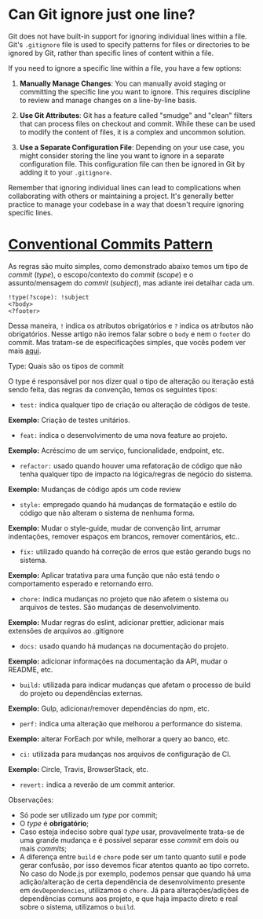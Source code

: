 # Can Git ignore just one line?

Git does not have built-in support for ignoring individual lines within a file.
Git's `.gitignore` file is used to specify patterns for files or directories to
be ignored by Git, rather than specific lines of content within a file.

If you need to ignore a specific line within a file, you have a few options:

1. **Manually Manage Changes**: You can manually avoid staging or committing
the specific line you want to ignore. This requires discipline to review and
manage changes on a line-by-line basis.

2. **Use Git Attributes**: Git has a feature called "smudge" and "clean"
filters that can process files on checkout and commit. While these can be used
to modify the content of files, it is a complex and uncommon solution.

3. **Use a Separate Configuration File**: Depending on your use case, you might
consider storing the line you want to ignore in a separate configuration file.
This configuration file can then be ignored in Git by adding it to your
`.gitignore`.

Remember that ignoring individual lines can lead to complications when
collaborating with others or maintaining a project. It's generally better
practice to manage your codebase in a way that doesn't require ignoring
specific lines.

# [Conventional Commits Pattern](https://medium.com/linkapi-solutions/conventional-commits-pattern-3778d1a1e657)

As regras são muito simples, como demonstrado abaixo temos um tipo de *commit*
(*type*), o escopo/contexto do *commit* (*scope*) e o assunto/mensagem do
*commit* (*subject*), mas adiante irei detalhar cada um.

```
!type(?scope): !subject
<?body>
<?footer>
```

Dessa maneira, `!` indica os atributos obrigatórios e `?` indica os atributos
não obrigatórios. Nesse artigo não iremos falar sobre o `body` e nem o `footer`
do commit. Mas tratam-se de especificações simples, que vocês podem ver mais
[aqui](https://www.conventionalcommits.org/pt-br/v1.0.0-beta.4/#especifica%C3%A7%C3%A3o).

Type: Quais são os tipos de commit

O type é responsável por nos dizer qual o tipo de alteração ou iteração está
sendo feita, das regras da convenção, temos os seguintes tipos:

- `test:` indica qualquer tipo de criação ou alteração de códigos de teste.

**Exemplo:** Criação de testes unitários.

- `feat:` indica o desenvolvimento de uma nova feature ao projeto.

**Exemplo:** Acréscimo de um serviço, funcionalidade, endpoint, etc.

- `refactor:` usado quando houver uma refatoração de código que não tenha
qualquer tipo de impacto na lógica/regras de negócio do sistema.

**Exemplo:** Mudanças de código após um code review

- `style:` empregado quando há mudanças de formatação e estilo do código que
não alteram o sistema de nenhuma forma.

**Exemplo:** Mudar o style-guide, mudar de convenção lint, arrumar indentações,
remover espaços em brancos, remover comentários, etc..

- `fix:` utilizado quando há correção de erros que estão gerando bugs no sistema.

**Exemplo:** Aplicar tratativa para uma função que não está tendo o
comportamento esperado e retornando erro.

- `chore:` indica mudanças no projeto que não afetem o sistema ou arquivos de
testes. São mudanças de desenvolvimento.

**Exemplo:** Mudar regras do eslint, adicionar prettier, adicionar mais
extensões de arquivos ao .gitignore

- `docs:` usado quando há mudanças na documentação do projeto.

**Exemplo:** adicionar informações na documentação da API, mudar o README, etc.

- `build:` utilizada para indicar mudanças que afetam o processo de build do
projeto ou dependências externas.

**Exemplo:** Gulp, adicionar/remover dependências do npm, etc.

- `perf:` indica uma alteração que melhorou a performance do sistema.

**Exemplo:** alterar ForEach por while, melhorar a query ao banco, etc.

- `ci:` utilizada para mudanças nos arquivos de configuração de CI.

**Exemplo:** Circle, Travis, BrowserStack, etc.

- `revert:` indica a reverão de um commit anterior.

Observações:

- Só pode ser utilizado um *type* por commit;
- O *type* é **obrigatório**;
- Caso esteja indeciso sobre qual *type* usar, provavelmente trata-se de uma
grande mudança e é possível separar esse *commit* em dois ou mais *commits*;
- A diferença entre `build` e `chore` pode ser um tanto quanto sutil e pode
gerar confusão, por isso devemos ficar atentos quanto ao tipo correto. No caso
do Node.js por exemplo, podemos pensar que quando há uma adição/alteração de
certa dependência de desenvolvimento presente em `devDependencies`, utilizamos
o `chore`.  Já para alterações/adições de dependências comuns aos projeto, e
que haja impacto direto e real sobre o sistema, utilizamos o `build`.
